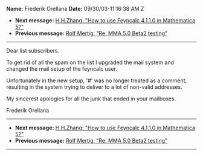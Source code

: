 **Name:** Frederik Orellana
**Date:** 09/30/03-11:16:38 AM Z

  - **Next message:** [H.H.Zhang: "How to use Feyncalc 4.1.1.0 in
    Mathematica 5?"](0172.html)
  - **Previous message:** [Rolf Mertig: "Re: MMA 5.0 Beta2
    testing"](0170.html)

-----

Dear list subscribers.  

To get rid of all the spam on the list I upgraded the mail system and  
changed the mail setup of the feyncalc user.  

Unfortunately in the new setup, '\#' was no longer treated as a
comment,  
resulting in the system trying to deliver to a lot of non-valid
addresses.  

My sincerest apologies for all the junk that ended in your mailboxes.  

Frederik Orellana  

-----

  - **Next message:** [H.H.Zhang: "How to use Feyncalc 4.1.1.0 in
    Mathematica 5?"](0172.html)
  - **Previous message:** [Rolf Mertig: "Re: MMA 5.0 Beta2
    testing"](0170.html)

-----

